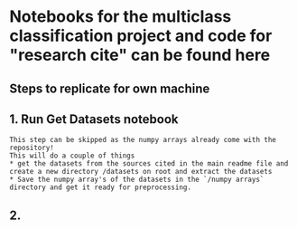 # Notebooks for the multiclass classification project and code for "research cite" can be found here


## Steps to replicate for own machine
## 1. Run Get Datasets notebook
    This step can be skipped as the numpy arrays already come with the repository!
    This will do a couple of things
    * get the datasets from the sources cited in the main readme file and create a new directory /datasets on root and extract the datasets
    * Save the numpy array's of the datasets in the `/numpy arrays` directory and get it ready for preprocessing.
## 2. 
